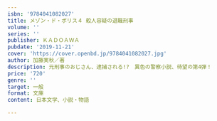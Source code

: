```yaml
---
isbn: '9784041082027'
title: メゾン・ド・ポリス４ 殺人容疑の退職刑事
volume: ''
series: ''
publisher: ＫＡＤＯＡＷＡ
pubdate: '2019-11-21'
cover: 'https://cover.openbd.jp/9784041082027.jpg'
author: 加藤実秋／著
description: 元刑事のおじさん、逮捕される!?　異色の警察小説、待望の第4弾！
price: '720'
genre: ''
target: 一般
format: 文庫
content: 日本文学、小説・物語

---
```

